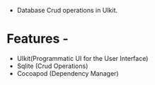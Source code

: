 - Database Crud operations in UIkit.
#
# Features -
 - UIkit(Programmatic UI for the User Interface)
 - Sqlite (Crud Operations)
 - Cocoapod (Dependency Manager)

#



